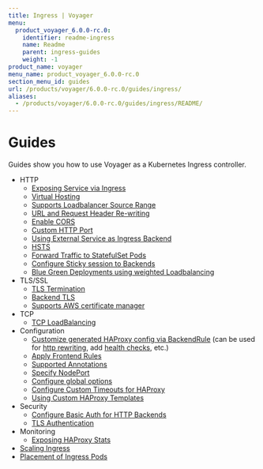 ```yaml
---
title: Ingress | Voyager
menu:
  product_voyager_6.0.0-rc.0:
    identifier: readme-ingress
    name: Readme
    parent: ingress-guides
    weight: -1
product_name: voyager
menu_name: product_voyager_6.0.0-rc.0
section_menu_id: guides
url: /products/voyager/6.0.0-rc.0/guides/ingress/
aliases:
  - /products/voyager/6.0.0-rc.0/guides/ingress/README/
---
```


# Guides

Guides show you how to use Voyager as a Kubernetes Ingress controller.

- HTTP
  - [Exposing Service via Ingress](/products/voyager/6.0.0-rc.0/guides/ingress/http/single-service)
  - [Virtual Hosting](/products/voyager/6.0.0-rc.0/guides/ingress/http/virtual-hosting)
  - [Supports Loadbalancer Source Range](/products/voyager/6.0.0-rc.0/guides/ingress/http/source-range)
  - [URL and Request Header Re-writing](/products/voyager/6.0.0-rc.0/guides/ingress/http/rewrite-rules)
  - [Enable CORS](/products/voyager/6.0.0-rc.0/guides/ingress/http/cors)
  - [Custom HTTP Port](/products/voyager/6.0.0-rc.0/guides/ingress/http/custom-http-port)
  - [Using External Service as Ingress Backend](/products/voyager/6.0.0-rc.0/guides/ingress/http/external-svc)
  - [HSTS](/products/voyager/6.0.0-rc.0/guides/ingress/http/hsts)
  - [Forward Traffic to StatefulSet Pods](/products/voyager/6.0.0-rc.0/guides/ingress/http/statefulset-pod)
  - [Configure Sticky session to Backends](/products/voyager/6.0.0-rc.0/guides/ingress/http/sticky-session)
  - [Blue Green Deployments using weighted Loadbalancing](/products/voyager/6.0.0-rc.0/guides/ingress/http/blue-green-deployment)
- TLS/SSL
  - [TLS Termination](/products/voyager/6.0.0-rc.0/guides/ingress/tls/overview)
  - [Backend TLS](/products/voyager/6.0.0-rc.0/guides/ingress/tls/backend-tls)
  - [Supports AWS certificate manager](/products/voyager/6.0.0-rc.0/guides/ingress/tls/aws-cert-manager)
- TCP
  - [TCP LoadBalancing](/products/voyager/6.0.0-rc.0/guides/ingress/tcp/overview)
- Configuration
  - [Customize generated HAProxy config via BackendRule](/products/voyager/6.0.0-rc.0/guides/ingress/configuration/backend-rule) (can be used for [http rewriting](https://www.haproxy.com/doc/aloha/7.0/haproxy/http_rewriting.html), add [health checks](https://www.haproxy.com/doc/aloha/7.0/haproxy/healthchecks.html), etc.)
  - [Apply Frontend Rules](/products/voyager/6.0.0-rc.0/guides/ingress/configuration/frontend-rule)
  - [Supported Annotations](/products/voyager/6.0.0-rc.0/guides/ingress/configuration/annotations)
  - [Specify NodePort](/products/voyager/6.0.0-rc.0/guides/ingress/configuration/node-port)
  - [Configure global options](/products/voyager/6.0.0-rc.0/guides/ingress/configuration/default-options)
  - [Configure Custom Timeouts for HAProxy](/products/voyager/6.0.0-rc.0/guides/ingress/configuration/default-timeouts)
  - [Using Custom HAProxy Templates](/products/voyager/6.0.0-rc.0/guides/ingress/configuration/custom-templates)
- Security
  - [Configure Basic Auth for HTTP Backends](/products/voyager/6.0.0-rc.0/guides/ingress/security/basic-auth)
  - [TLS Authentication](/products/voyager/6.0.0-rc.0/guides/ingress/security/tls-auth)
- Monitoring
  - [Exposing HAProxy Stats](/products/voyager/6.0.0-rc.0/guides/ingress/monitoring/stats)
- [Scaling Ingress](/products/voyager/6.0.0-rc.0/guides/ingress/scaling)
- [Placement of Ingress Pods](/products/voyager/6.0.0-rc.0/guides/ingress/pod-placement)
